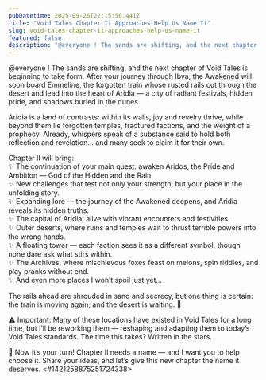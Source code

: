 ```yaml
---
pubDatetime: 2025-09-26T22:15:50.441Z
title: "Void Tales Chapter Ii Approaches Help Us Name It"
slug: void-tales-chapter-ii-approaches-help-us-name-it
featured: false
description: "@everyone ! The sands are shifting, and the next chapter of Void Tales is beginning to take form.\nAf..."
---
```

@everyone ! The sands are shifting, and the next chapter of Void Tales is beginning to take form.
After your journey through Ibya, the Awakened will soon board Emmeline, the forgotten train whose rusted rails cut through the desert and lead into the heart of Aridia — a city of radiant festivals, hidden pride, and shadows buried in the dunes.

Aridia is a land of contrasts: within its walls, joy and revelry thrive, while beyond them lie forgotten temples, fractured factions, and the weight of a prophecy. Already, whispers speak of a substance said to hold both reflection and revelation… and many seek to claim it for their own.

Chapter II will bring:  
✨ The continuation of your main quest: awaken Aridos, the Pride and Ambition — God of the Hidden and the Rain.  
✨ New challenges that test not only your strength, but your place in the unfolding story.  
✨ Expanding lore — the journey of the Awakened deepens, and Aridia reveals its hidden truths.  
✨ The capital of Aridia, alive with vibrant encounters and festivities.  
✨ Outer deserts, where ruins and temples wait to thrust terrible powers into the wrong hands.  
✨ A floating tower — each faction sees it as a different symbol, though none dare ask what stirs within.  
✨ The Archives, where mischievous foxes feast on melons, spin riddles, and play pranks without end.  
✨ And even more places I won’t spoil just yet…

The rails ahead are shrouded in sand and secrecy, but one thing is certain: the train is moving again, and the desert is waiting. 🌵

⚠️ Important: Many of these locations have existed in Void Tales for a long time, but I’ll be reworking them — reshaping and adapting them to today’s Void Tales standards. The time this takes? Written in the stars.

🌟 Now it’s your turn!
Chapter II needs a name — and I want you to help choose it. Share your ideas, and let’s give this new chapter the name it deserves. <#1421258875251724338>